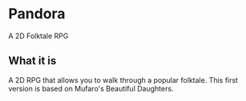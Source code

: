 # Pandora

A 2D Folktale RPG

## What it is
A 2D RPG that allows you to walk through a popular folktale. This first version is based on Mufaro's Beautiful Daughters.
